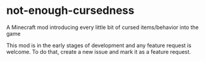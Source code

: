 # not-enough-cursedness
 A Minecraft mod introducing every little bit of cursed items/behavior into the game

This mod is in the early stages of development and any feature request is welcome. To do that, create a new issue and mark it as a feature request.
